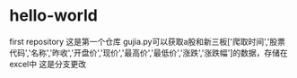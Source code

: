 # hello-world
first repository
这是第一个仓库
gujia.py可以获取a股和新三板['爬取时间','股票代码','名称','昨收','开盘价','现价','最高价','最低价','涨跌','涨跌幅']的数据，存储在excel中
这是分支更改
